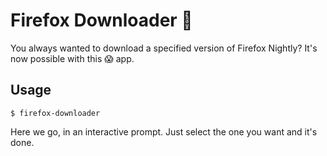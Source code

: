 # Firefox Downloader 🔌

You always wanted to download a specified version of Firefox Nightly? It's now possible with this 😱 app.

## Usage

```shell
$ firefox-downloader
```

Here we go, in an interactive prompt. Just select the one you want and it's done.
